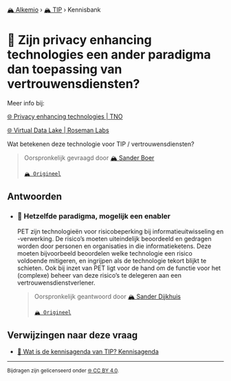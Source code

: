 [🏔️ Alkemio](https://welcome.alkem.io/) › [🏔️ TIP](https://alkem.io/tip/dashboard) › Kennisbank
# 📄 Zijn privacy enhancing technologies een ander paradigma dan toepassing van vertrouwensdiensten?
Meer info bij:

[🌐 Privacy enhancing technologies | TNO](https://www.tno.nl/nl/digitaal/digitale-innovatie/data-sharing/privacy-enhancing-technologies/?gclid=CjwKCAjw69moBhBgEiwAUFCx2ArEvafj8ZISJz4ajsF-Uf7HmIU-td1lmmD_GTitOlbZo0w477_kaxoCEVIQAvD_BwE)

[🌐 Virtual Data Lake | Roseman Labs](https://rosemanlabs.com/products/virtual_data_lake.html)

Wat betekenen deze technologie voor TIP / vertrouwensdiensten?
> Oorspronkelijk gevraagd door [🏔️ Sander Boer](https://alkem.io/user/sander-boer-499)
>
> [`🏔️ Origineel`](https://alkem.io/tip/collaboration/zijnprivacyenhanci-17)

## Antwoorden
- ### <a id="hetzelfdeparadigma-3135"></a> 📌 Hetzelfde paradigma, mogelijk een enabler
  PET zijn technologieën voor risicobeperking bij informatieuitwisseling en -verwerking. De risico’s moeten uiteindelijk beoordeeld en gedragen worden door personen en organisaties in die informatieketens. Deze moeten bijvoorbeeld beoordelen welke technologie een risico voldoende mitigeren, en ingrijpen als de technologie tekort blijkt te schieten. Ook bij inzet van PET ligt voor de hand om de functie voor het (complexe) beheer van deze risico’s te delegeren aan een vertrouwensdienstverlener.

  > Oorspronkelijk geantwoord door [🏔️ Sander Dijkhuis](https://alkem.io/tip/collaboration/zijnprivacyenhanci-17/posts/hetzelfdeparadigma-3135)
  >
  > [`🏔️ Origineel`](https://alkem.io/tip/collaboration/zijnprivacyenhanci-17/posts/hetzelfdeparadigma-3135)

## Verwijzingen naar deze vraag
- [📌 Wat is de kennisagenda van TIP? Kennisagenda](watisdekennisagen-9941.md#kennisagenda-5711)
* * *
<small>Bijdragen zijn gelicenseerd onder [🌐 CC BY 4.0](https://creativecommons.org/licenses/by/4.0/deed.nl).</small>
